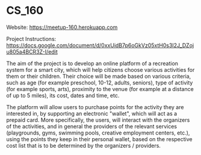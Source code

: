 # CS_160

Website: https://meetup-160.herokuapp.com

Project Instructions: https://docs.google.com/document/d/0xxUidB7p6oGkVz05xtH0s3I2J_DZoju805a4BCR3Z-I/edit

The aim of the project is to develop an online platform of a recreation system for a smart city, which will help citizens choose various activities for them or their children. Their choice will be made based on various criteria, such as age (for example preschool, 10-12, adults, seniors), type of activity (for example sports, arts), proximity to the venue (for example at a distance of up to 5 miles), its cost, dates and time, etc.

The platform will allow users to purchase points for the activity they are interested in, by supporting an electronic "wallet", which will act as a prepaid card. More specifically, the users, will interact with the organizers of the activities, and in general the providers of the relevant services (playgrounds, gyms, swimming pools, creative employment centers, etc.), using the points they keep in their personal wallet, based on the respective cost list that is to be determined by the organizers / providers.
